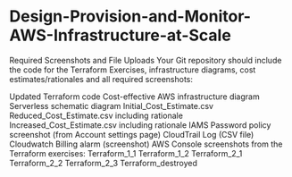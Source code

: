 # Design-Provision-and-Monitor-AWS-Infrastructure-at-Scale

Required Screenshots and File Uploads
Your Git repository should include the code for the Terraform Exercises, infrastructure diagrams, cost estimates/rationales and all required screenshots:

Updated Terraform code
Cost-effective AWS infrastructure diagram
Serverless schematic diagram
Initial_Cost_Estimate.csv
Reduced_Cost_Estimate.csv including rationale
Increased_Cost_Estimate.csv including rationale
IAMS Password policy screenshot (from Account settings page)
CloudTrail Log (CSV file)
Cloudwatch Billing alarm (screenshot)
AWS Console screenshots from the Terraform exercises:
Terraform_1_1
Terraform_1_2
Terraform_2_1
Terraform_2_2
Terraform_2_3
Terraform_destroyed
